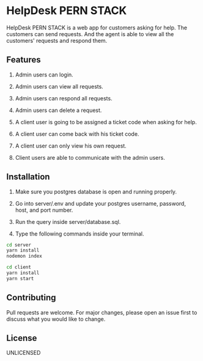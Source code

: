 # HelpDesk PERN STACK

HelpDesk PERN STACK is a web app for customers asking for help.
The customers can send requests.
And the agent is able to view all the customers' requests and respond them.

## Features

1. Admin users can login.

1. Admin users can view all requests.

1. Admin users can respond all requests.

1. Admin users can delete a request.

1. A client user is going to be assigned a ticket code when asking for help.

1. A client user can come back with his ticket code.

1. A client user can only view his own request.

1. Client users are able to communicate with the admin users.

## Installation

1. Make sure you postgres database is open and running properly.

1. Go into server/.env and update your postgres username, password, host, and port number.

1. Run the query inside server/database.sql.

1. Type the following commands inside your terminal.

```bash
cd server
yarn install
nodemon index

cd client
yarn install
yarn start
```

## Contributing

Pull requests are welcome. For major changes, please open an issue first to discuss what you would like to change.

## License

UNLICENSED
